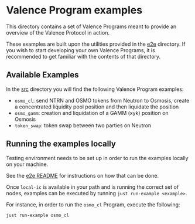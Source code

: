 # Valence Program examples

This directory contains a set of Valence Programs meant to provide an overview of the
Valence Protocol in action.

These examples are built upon the utilities provided in the [e2e](../e2e) directory.
If you wish to start developing your own Valence Programs, it is recommended to get
familiar with the contents of that directory.

## Available Examples

In the [src](./src) directory you will find the following Valence Program examples:
- `osmo_cl`: send NTRN and OSMO tokens from Neutron to Osmosis, create a concentrated liquidity pool position and then liquidate the position
- `osmo_gamm`: creation and liquidation of a GAMM (xyk) position on Osmosis
- `token_swap`: token swap between two parties on Neutron

## Running the examples locally

Testing environment needs to be set up in order to run the examples locally on your machine.

See the [e2e README](../e2e/README.md) for instructions on how that can be done.

Once `local-ic` is available in your path and is running the correct set of nodes,
examples can be executed by running `just run-example <example>`.

For instance, in order to run the `osmo_cl` Program, execute the following:

```just
just run-example osmo_cl
```
